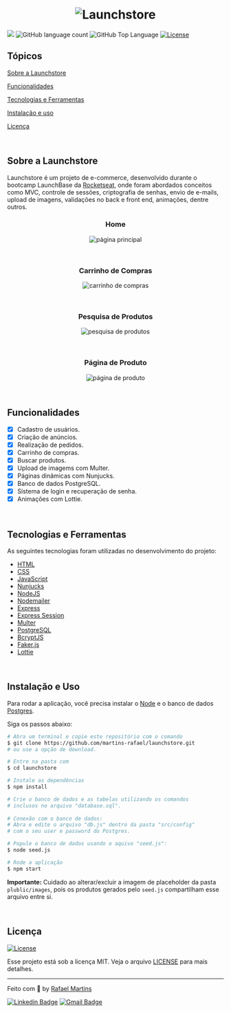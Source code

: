 <h1 align="center">
  <img src=".github/logo.png" alt="Launchstore" >
</h1>

<p>
  <img src="https://img.shields.io/badge/made%20by-RAFAEL%20MARTINS-04cc5e?style=flat-square">
  <img alt="GitHub language count" src="https://img.shields.io/github/languages/count/martins-rafael/launchstore?color=04cc5e&style=flat-square">
  <img alt="GitHub Top Language" src="https://img.shields.io/github/languages/top/martins-rafael/launchstore?color=04cc5e&style=flat-square">
  <a href="https://opensource.org/licenses/MIT">
    <img alt="License" src="https://img.shields.io/badge/license-MIT-04cc5e?style=flat-square">
  </a>
  
</p>


## Tópicos 

[Sobre a Launchstore](#sobre-a-launchstore)

[Funcionalidades](#funcionalidades)

[Tecnologias e Ferramentas](#tecnologias-e-ferramentas)

[Instalação e uso](#instalação-e-uso)

[Licença](#licença)

<br>

## Sobre a Launchstore

Launchstore é um projeto de e-commerce, desenvolvido durante o bootcamp LaunchBase da [Rocketseat](https://rocketseat.com.br/), onde foram abordados conceitos como MVC, controle de sessões, criptografia de senhas, envio de e-mails, upload de imagens, validações no back e front end, animações, dentre outros.

<h3 align="center">Home</h3>
<p align="center">
  <img src=".github/home.png" alt="página principal">
</p>

<br>

<h3 align="center">Carrinho de Compras</h3>
<p align="center">
  <img src=".github/cart.png" alt="carrinho de compras">
</p>

<br>

<h3 align="center">Pesquisa de Produtos</h3>
<p align="center">
  <img src=".github/search.png" alt="pesquisa de produtos">
</p>

<br>

<h3 align="center">Página de Produto</h3>
<p align="center">
  <img src=".github/product.png" alt="página de produto">
</p>

<br>

## Funcionalidades

- [X] Cadastro de usuários.
- [X] Criação de anúncios.
- [X] Realização de pedidos.
- [X] Carrinho de compras.
- [X] Buscar produtos.
- [X] Upload de imagems com Multer.
- [X] Páginas dinâmicas com Nunjucks.
- [X] Banco de dados PostgreSQL.
- [X] Sistema de login e recuperação de senha.
- [X] Animações com Lottie.

<br>

## Tecnologias e Ferramentas

As seguintes tecnologias foram utilizadas no desenvolvimento do projeto:

- [HTML](https://devdocs.io/html/)
- [CSS](https://devdocs.io/css/)
- [JavaScript](https://devdocs.io/javascript/)
- [Nunjucks](https://mozilla.github.io/nunjucks/)
- [NodeJS](https://nodejs.org/en/)
- [Nodemailer](https://nodemailer.com/about/)
- [Express](https://expressjs.com/)
- [Express Session](https://github.com/expressjs/session)
- [Multer](https://github.com/expressjs/multer)
- [PostgreSQL](https://www.postgresql.org/)
- [BcryptJS](https://github.com/dcodeIO/bcrypt.js)
- [Faker.js](https://github.com/Marak/Faker.js)
- [Lottie](https://airbnb.design/lottie/)

<br>

## Instalação e Uso

Para rodar a aplicação, você precisa instalar o [Node](https://nodejs.org/en/) e o banco de dados [Postgres](https://www.postgresql.org/).

Siga os passos abaixo:

```bash
# Abra um terminal e copie este repositório com o comando
$ git clone https://github.com/martins-rafael/launchstore.git
# ou use a opção de download.

# Entre na pasta com 
$ cd launchstore

# Instale as dependências
$ npm install

# Crie o banco de dados e as tabelas utilizando os comandos
# inclusos no arquivo "database.sql".
    
# Conexão com o banco de dados:
# Abra e edite o arquivo "db.js" dentro da pasta "src/config"
# com o seu user e password do Postgres.

# Popule o banco de dados usando o aquivo "seed.js":
$ node seed.js

# Rode a aplicação
$ npm start
```

**Importante:** Cuidado ao alterar/excluir a imagem de placeholder da pasta `plublic/images`, pois os produtos gerados pelo `seed.js` compartilham esse arquivo entre si.

<br>

## Licença
<a href="https://opensource.org/licenses/MIT">
    <img alt="License" src="https://img.shields.io/badge/license-MIT-04cc5e?style=flat-square">
</a>

<br>

Esse projeto está sob a licença MIT. Veja o arquivo [LICENSE](/LICENSE) para mais detalhes.

---

Feito com :purple_heart: by [Rafael Martins](https://github.com/martins-rafael)

[![Linkedin Badge](https://img.shields.io/badge/-Rafael%20Martins-blue?style=flat-square&logo=Linkedin&logoColor=white&link=https://www.linkedin.com/in/rafaeldcmartins/)](https://www.linkedin.com/in/rafaeldcmartins/) 
[![Gmail Badge](https://img.shields.io/badge/-rafaeldcmartins@gmail.com-c14438?style=flat-square&logo=Gmail&logoColor=white&link=mailto:rafaeldcmartins@gmail.com)](mailto:rafaeldcmartins@gmail.com)
